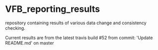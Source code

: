 # VFB_reporting_results
repository containing results of various data change and consistency checking.

 Current results are from the latest travis build #52 from commit: 'Update README.md' on master
